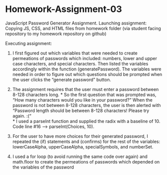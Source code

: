 # Homework-Assignment-03
JavaScript Password Generator Assignment.
Launching assignment: 
 Copying JS, CSS, and HTML files from homework folder (via student facing repository to my homework repository on github)

Executing assignment:
1. I first figured out which variables that were needed to create permeations of passwords which included: numbers, lower and upper case characters, and special characters. Then listed the variables accordingly within the function (generatePassword). The variables were needed in order to figure out which questions should be prompted when the user clicks the “generate password” button.

2. The assignment requires that the user must enter a password between 8-128 characters long. 
		* So the first question that was prompted was, “How many characters would you like in your password?” When the password is not between 8-128 characters, the user is then alerted with “Password length should be between 8-128 characters! Please try again. :(“  
		* I used a parseInt function and supplied the radix with a baseline of 10. Code line #16 —>  parseInt(Choices, 10).
 
3. For the user to have more choices for their generated password, I repeated the (if) statements and (confirms) for the rest of the variables: lowerCaseAlpha, upperCaseAlpha, specialSymbols, and numberSet.

4. I used a for loop (to avoid running the same code over again) and math.floor to create the permeations of passwords which depended on the variables of the password
